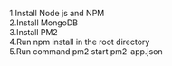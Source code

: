 1.Install Node js and NPM <br />
2.Install MongoDB <br />
3.Install PM2 <br />
4.Run npm install in the root directory <br />
5.Run command pm2 start pm2-app.json  <br />
